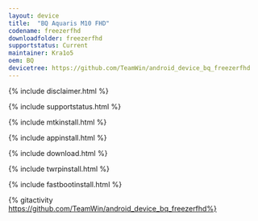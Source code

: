 ```yaml
---
layout: device
title:  "BQ Aquaris M10 FHD"
codename: freezerfhd
downloadfolder: freezerfhd 
supportstatus: Current
maintainer: Kra1o5
oem: BQ
devicetree: https://github.com/TeamWin/android_device_bq_freezerfhd
---
```


{% include disclaimer.html %}

{% include supportstatus.html %}

{% include mtkinstall.html %}

{% include appinstall.html %}

{% include download.html %}

{% include twrpinstall.html %}

{% include fastbootinstall.html %}

{% gitactivity  https://github.com/TeamWin/android_device_bq_freezerfhd%}
